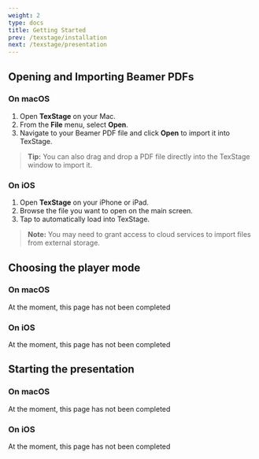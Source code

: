 ```yaml
---
weight: 2
type: docs
title: Getting Started
prev: /texstage/installation
next: /texstage/presentation
---
```


## Opening and Importing Beamer PDFs

### On macOS
1. Open **TexStage** on your Mac.
2. From the **File** menu, select **Open**.
3. Navigate to your Beamer PDF file and click **Open** to import it into TexStage.

> **Tip:** You can also drag and drop a PDF file directly into the TexStage window to import it.

### On iOS
1. Open **TexStage** on your iPhone or iPad.
2. Browse the file you want to open on the main screen.
3. Tap to automatically load into TexStage.

> **Note:** You may need to grant access to cloud services to import files from external storage.

## Choosing the player mode

### On macOS

At the moment, this page has not been completed

### On iOS

At the moment, this page has not been completed

## Starting the presentation

### On macOS

At the moment, this page has not been completed

### On iOS

At the moment, this page has not been completed
